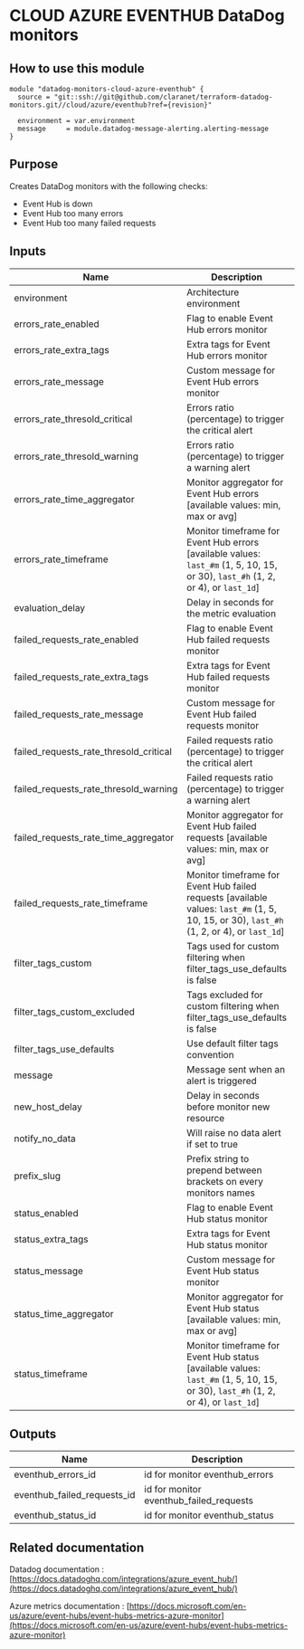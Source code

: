# CLOUD AZURE EVENTHUB DataDog monitors

## How to use this module

```
module "datadog-monitors-cloud-azure-eventhub" {
  source = "git::ssh://git@github.com/claranet/terraform-datadog-monitors.git//cloud/azure/eventhub?ref={revision}"

  environment = var.environment
  message     = module.datadog-message-alerting.alerting-message
}

```

## Purpose

Creates DataDog monitors with the following checks:

- Event Hub is down
- Event Hub too many errors
- Event Hub too many failed requests

## Inputs

| Name | Description | Type | Default | Required |
|------|-------------|:----:|:-----:|:-----:|
| environment | Architecture environment | string | n/a | yes |
| errors\_rate\_enabled | Flag to enable Event Hub errors monitor | string | `"true"` | no |
| errors\_rate\_extra\_tags | Extra tags for Event Hub errors monitor | list(string) | `[]` | no |
| errors\_rate\_message | Custom message for Event Hub errors monitor | string | `""` | no |
| errors\_rate\_thresold\_critical | Errors ratio (percentage) to trigger the critical alert | string | `"90"` | no |
| errors\_rate\_thresold\_warning | Errors ratio (percentage) to trigger a warning alert | string | `"50"` | no |
| errors\_rate\_time\_aggregator | Monitor aggregator for Event Hub errors [available values: min, max or avg] | string | `"min"` | no |
| errors\_rate\_timeframe | Monitor timeframe for Event Hub errors [available values: `last_#m` (1, 5, 10, 15, or 30), `last_#h` (1, 2, or 4), or `last_1d`] | string | `"last_5m"` | no |
| evaluation\_delay | Delay in seconds for the metric evaluation | string | `"900"` | no |
| failed\_requests\_rate\_enabled | Flag to enable Event Hub failed requests monitor | string | `"true"` | no |
| failed\_requests\_rate\_extra\_tags | Extra tags for Event Hub failed requests monitor | list(string) | `[]` | no |
| failed\_requests\_rate\_message | Custom message for Event Hub failed requests monitor | string | `""` | no |
| failed\_requests\_rate\_thresold\_critical | Failed requests ratio (percentage) to trigger the critical alert | string | `"90"` | no |
| failed\_requests\_rate\_thresold\_warning | Failed requests ratio (percentage) to trigger a warning alert | string | `"50"` | no |
| failed\_requests\_rate\_time\_aggregator | Monitor aggregator for Event Hub failed requests [available values: min, max or avg] | string | `"min"` | no |
| failed\_requests\_rate\_timeframe | Monitor timeframe for Event Hub failed requests [available values: `last_#m` (1, 5, 10, 15, or 30), `last_#h` (1, 2, or 4), or `last_1d`] | string | `"last_5m"` | no |
| filter\_tags\_custom | Tags used for custom filtering when filter_tags_use_defaults is false | string | `"*"` | no |
| filter\_tags\_custom\_excluded | Tags excluded for custom filtering when filter_tags_use_defaults is false | string | `""` | no |
| filter\_tags\_use\_defaults | Use default filter tags convention | string | `"true"` | no |
| message | Message sent when an alert is triggered | string | n/a | yes |
| new\_host\_delay | Delay in seconds before monitor new resource | string | `"300"` | no |
| notify\_no\_data | Will raise no data alert if set to true | string | `"true"` | no |
| prefix\_slug | Prefix string to prepend between brackets on every monitors names | string | `""` | no |
| status\_enabled | Flag to enable Event Hub status monitor | string | `"true"` | no |
| status\_extra\_tags | Extra tags for Event Hub status monitor | list(string) | `[]` | no |
| status\_message | Custom message for Event Hub status monitor | string | `""` | no |
| status\_time\_aggregator | Monitor aggregator for Event Hub status [available values: min, max or avg] | string | `"max"` | no |
| status\_timeframe | Monitor timeframe for Event Hub status [available values: `last_#m` (1, 5, 10, 15, or 30), `last_#h` (1, 2, or 4), or `last_1d`] | string | `"last_5m"` | no |

## Outputs

| Name | Description |
|------|-------------|
| eventhub\_errors\_id | id for monitor eventhub_errors |
| eventhub\_failed\_requests\_id | id for monitor eventhub_failed_requests |
| eventhub\_status\_id | id for monitor eventhub_status |

## Related documentation

Datadog documentation : [https://docs.datadoghq.com/integrations/azure_event_hub/](https://docs.datadoghq.com/integrations/azure_event_hub/)

Azure metrics documentation : [https://docs.microsoft.com/en-us/azure/event-hubs/event-hubs-metrics-azure-monitor](https://docs.microsoft.com/en-us/azure/event-hubs/event-hubs-metrics-azure-monitor)
